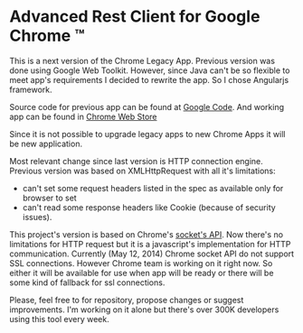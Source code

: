 # Advanced Rest Client for Google Chrome &trade;

This is a next version of the Chrome Legacy App. Previous version was done using Google Web Toolkit. However, since Java can't be so flexible to meet app's requirements I decided to rewrite the app.
So I chose Angularjs framework.

Source code for previous app can be found at [Google Code](https://code.google.com/p/chrome-rest-client/).
And working app can be found in [Chrome Web Store](https://chrome.google.com/webstore/detail/advanced-rest-client/hgmloofddffdnphfgcellkdfbfbjeloo)

Since it is not possible to upgrade legacy apps to new Chrome Apps it will be new application.

Most relevant change since last version is HTTP connection engine. Previous version was based on XMLHttpRequest with all it's limitations:
* can't set some request headers listed in the spec as available only for browser to set
* can't read some response headers like Cookie (because of security issues).

This project's version is based on Chrome's [socket's API](https://developer.chrome.com/apps/sockets_tcp). Now there's no limitations for HTTP request but it is a javascript's implementation for HTTP communication.
Currently (May 12, 2014) Chrome socket API do not support SSL connections. However Chrome team is working on it right now. So either it will be available for use when app will be ready or there will be some kind of fallback for ssl connections.

Please, feel free to for repository, propose changes or suggest improvements. I'm working on it alone but there's over 300K developers using this tool every week.